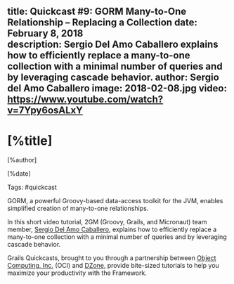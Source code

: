 title: Quickcast #9: GORM Many-to-One Relationship – Replacing a Collection
date: February 8, 2018  
description: Sergio Del Amo Caballero explains how to efficiently replace a many-to-one collection with a minimal number of queries and by leveraging cascade behavior. 
author: Sergio del Amo Caballero
image: 2018-02-08.jpg
video: https://www.youtube.com/watch?v=7Ypy6osALxY   
---

# [%title]

[%author]

[%date] 

Tags: #quickcast

GORM, a powerful Groovy-based data-access toolkit for the JVM, enables simplified creation of many-to-one relationships.

In this short video tutorial, 2GM (Groovy, Grails, and Micronaut) team member, [Sergio Del Amo Caballero](https://objectcomputing.com/products/2gm-team#caballero), explains how to efficiently replace a many-to-one collection with a minimal number of queries and by leveraging cascade behavior. 

Grails Quickcasts, brought to you through a partnership between [Object Computing, Inc.](https://objectcomputing.com/) (OCI) and [DZone](https://dzone.com/), provide bite-sized tutorials to help you maximize your productivity with the Framework.
